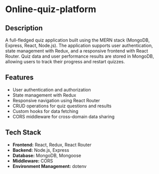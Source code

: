 # Online-quiz-platform

## Description
A full-fledged quiz application built using the MERN stack (MongoDB, Express, React, Node.js). The application supports user authentication, state management with Redux, and a responsive frontend with React Router. Quiz data and user performance results are stored in MongoDB, allowing users to track their progress and restart quizzes.

## Features
- User authentication and authorization <br>
- State management with Redux <br>
- Responsive navigation using React Router <br>
- CRUD operations for quiz questions and results <br>
- Custom hooks for data fetching <br>
- CORS middleware for cross-domain data sharing <br>

 ## Tech Stack
- **Frontend:** React, Redux, React Router
- **Backend:** Node.js, Express
- **Database:** MongoDB, Mongoose
- **Middleware:** CORS
- **Environment Management:** dotenv

